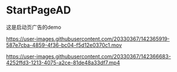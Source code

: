 # StartPageAD
这是启动页广告的demo


https://user-images.githubusercontent.com/20330367/142365919-587e7cba-4859-4f36-bc04-f5d12e0370c1.mov






https://user-images.githubusercontent.com/20330367/142366683-4252ffd3-1213-4075-a2ce-81de48a33df7.mp4

